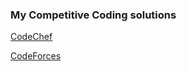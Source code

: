 ### My Competitive Coding solutions
[CodeChef](https://www.codechef.com/users/gaurav_1620)

[CodeForces](https://codeforces.com/profile/gaurav1620)
